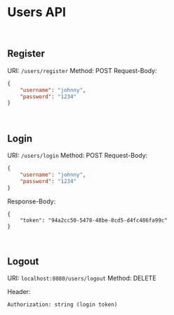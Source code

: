 # Users API

<br>

## Register

URI: `/users/register`
Method: POST
Request-Body:

```json
{
    "username": "johnny",
    "password": "1234"
}
```

<br>

## Login

URI: `/users/login`
Method: POST
Request-Body:

```json
{
    "username": "johnny",
    "password": "1234"
}
```

Response-Body:

```
{
    "token": "94a2cc50-5478-48be-8cd5-d4fc486fa99c"
}
```

<br>

## Logout

URI: `localhost:8080/users/logout`
Method: DELETE

Header:

```
Authorization: string (login token)
```